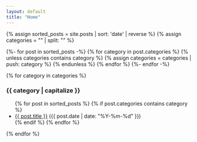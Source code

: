 ```yaml
---
layout: default
title: "Home"
---
```


{% assign sorted_posts = site.posts | sort: 'date' | reverse %}
{% assign categories = "" | split: "" %}

{%- for post in sorted_posts -%}
  {% for category in post.categories %}
    {% unless categories contains category %}
      {% assign categories = categories | push: category %}
    {% endunless %}
  {% endfor %}
{%- endfor -%}

{% for category in categories %}
  <h3>{{ category | capitalize }}</h3>
  <ul>
    {% for post in sorted_posts %}
      {% if post.categories contains category %}
        <li>
          <a href="{{ post.url }}">{{ post.title }}</a>
          ({{ post.date | date: "%Y-%m-%d" }})
        </li>
      {% endif %}
    {% endfor %}
  </ul>
{% endfor %}
